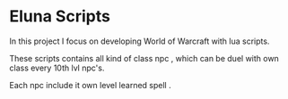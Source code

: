 # Eluna Scripts
In this project I focus on developing World of Warcraft with lua scripts.

These scripts contains all kind of class npc , which can be duel with own class every 10th lvl npc's.

Each npc include it own level learned spell .
